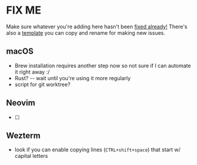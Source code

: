 # FIX ME

Make sure whatever you're adding here hasn't been [fixed already!](./fixed/index.md)
There's also a [template](./template.md) you can copy and rename for making new issues.

## macOS
   - Brew installation requires another step now so not sure if I can automate it right away :/
   - Rust?
   -- wait until you're using it more regularly
   - script for git worktree?

## Neovim
   - [ ] 
 

## Wezterm

- look if you can enable copying lines (`CTRL+shift+space`) that start w/ capital letters
